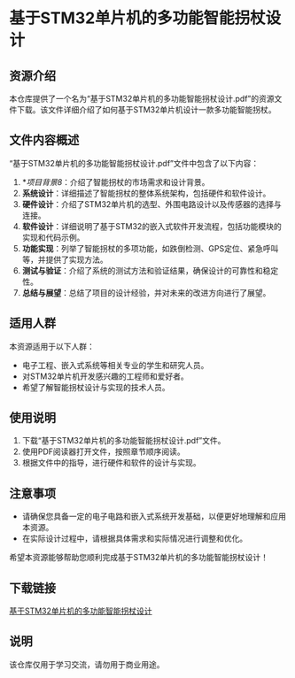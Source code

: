 # 基于STM32单片机的多功能智能拐杖设计

## 资源介绍

本仓库提供了一个名为“基于STM32单片机的多功能智能拐杖设计.pdf”的资源文件下载。该文件详细介绍了如何基于STM32单片机设计一款多功能智能拐杖。

## 文件内容概述

“基于STM32单片机的多功能智能拐杖设计.pdf”文件中包含了以下内容：

1. **项目背景8*：介绍了智能拐杖的市场需求和设计背景。
2. **系统设计**：详细描述了智能拐杖的整体系统架构，包括硬件和软件设计。
3. **硬件设计**：介绍了STM32单片机的选型、外围电路设计以及传感器的选择与连接。
4. **软件设计**：详细说明了基于STM32的嵌入式软件开发流程，包括功能模块的实现和代码示例。
5. **功能实现**：列举了智能拐杖的多项功能，如跌倒检测、GPS定位、紧急呼叫等，并提供了实现方法。
6. **测试与验证**：介绍了系统的测试方法和验证结果，确保设计的可靠性和稳定性。
7. **总结与展望**：总结了项目的设计经验，并对未来的改进方向进行了展望。

## 适用人群

本资源适用于以下人群：

- 电子工程、嵌入式系统等相关专业的学生和研究人员。
- 对STM32单片机开发感兴趣的工程师和爱好者。
- 希望了解智能拐杖设计与实现的技术人员。

## 使用说明

1. 下载“基于STM32单片机的多功能智能拐杖设计.pdf”文件。
2. 使用PDF阅读器打开文件，按照章节顺序阅读。
3. 根据文件中的指导，进行硬件和软件的设计与实现。

## 注意事项

- 请确保您具备一定的电子电路和嵌入式系统开发基础，以便更好地理解和应用本资源。
- 在实际设计过程中，请根据具体需求和实际情况进行调整和优化。

希望本资源能够帮助您顺利完成基于STM32单片机的多功能智能拐杖设计！

## 下载链接
[基于STM32单片机的多功能智能拐杖设计](https://pan.quark.cn/s/9ad240a2cf45)

## 说明

该仓库仅用于学习交流，请勿用于商业用途。
